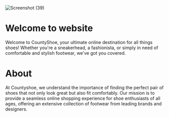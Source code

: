 ![Screenshot (39)](https://github.com/Ab3467/web-page-2/assets/138695838/6be0b2bd-d903-4b23-b569-e5504d65c0b2)

# Welcome to website 
<p>Welcome to CountyShoe, your ultimate online destination for all things shoes! Whether you're a sneakerhead, a fashionista, or simply in need of comfortable and stylish footwear, we've got you covered.</p>

# About
<p>At Countyshoe, we understand the importance of finding the perfect pair of shoes that not only look great but also fit comfortably. Our mission is to provide a seamless online shopping experience for shoe enthusiasts of all ages, offering an extensive collection of footwear from leading brands and designers.</p>
